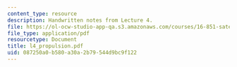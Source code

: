 ```yaml
---
content_type: resource
description: Handwritten notes from Lecture 4.
file: https://ol-ocw-studio-app-qa.s3.amazonaws.com/courses/16-851-satellite-engineering-fall-2003/087250a0b580a30a2b79544d9bc9f122_l4_propulsion.pdf
file_type: application/pdf
resourcetype: Document
title: l4_propulsion.pdf
uid: 087250a0-b580-a30a-2b79-544d9bc9f122
---
```

